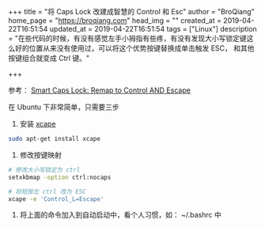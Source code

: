 +++
title = "将 Caps Lock 改建成智慧的 Control 和 Esc"
author = "BroQiang"
home_page = "https://broqiang.com"
head_img = ""
created_at = 2019-04-22T16:51:54
updated_at = 2019-04-22T16:51:54
tags = ["Linux"]
description = "在些代码的时候，有没有感觉左手小拇指有些疼，有没有发现大小写锁定键这么好的位置从来没有使用过，可以将这个优势按键替换成单击触发 ESC， 和其他按键组合就变成 Ctrl 键。"

+++

参考： [Smart Caps Lock: Remap to Control AND Escape](https://gist.github.com/tanyuan/55bca522bf50363ae4573d4bdcf06e2e)

在 Ubuntu 下非常简单，只需要三步

1. 安装 [xcape](https://github.com/alols/xcape)

```bash
sudo apt-get install xcape
```

1. 修改按键映射

```bash
# 修改大小写锁定为 ctrl
setxkbmap -option ctrl:nocaps

# 将短按左 ctrl 改为 ESC
xcape -e 'Control_L=Escape'
```

1. 将上面的命令加入到自动启动中，看个人习惯，如： ~/.bashrc 中
